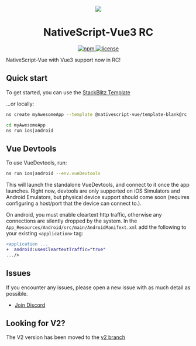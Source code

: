 <p align="center">
    <img src="https://user-images.githubusercontent.com/879060/205505950-70769439-ff3e-4ecc-b0cd-1385483a847c.jpg">
</p>

<h1 align="center">NativeScript-Vue3 RC</h1>

<p align="center">
    <a href="https://www.npmjs.com/package/nativescript-vue">
       <img src="https://img.shields.io/npm/v/nativescript-vue/rc.svg" alt="npm">
    </a>
    <a href="https://github.com/nativescript-vue/nativescript-vue/blob/master/LICENSE">
       <img src="https://img.shields.io/github/license/nativescript-vue/nativescript-vue.svg" alt="license">
    </a>
</p>

NativeScript-Vue with Vue3 support now in RC!

## Quick start

To get started, you can use the [StackBlitz Template](https://stackblitz.com/fork/github/nativescript-vue/nativescript-vue/tree/main/packages/stackblitz-template?file=src%2Fcomponents%2FHome.vue&title=NativeScript%20Starter%20Vue3)

...or locally:

```bash
ns create myAwesomeApp --template @nativescript-vue/template-blank@rc

cd myAwesomeApp
ns run ios|android
```

## Vue Devtools

To use VueDevtools, run:

```bash
ns run ios|android --env.vueDevtools
```

This will launch the standalone VueDevtools, and connect to it once the app launches. Right now, devtools are only supported on iOS Simulators and Android Emulators, but physical device support should come soon (requires configuring a host/port that the device can connect to.).

On android, you must enable cleartext http traffic, otherwise any connections are silently dropped by the system. In the `App_Resources/Android/src/main/AndroidManifext.xml` add the following to your existing `<application>` tag:

```diff
<application ...
+  android:usesCleartextTraffic="true"
.../>
```

## Issues

If you encounter any issues, please open a new issue with as much detail as possible.

- [Join Discord](https://nativescript.org/discord)

## Looking for V2?

The V2 version has been moved to the [v2 branch](https://github.com/nativescript-vue/nativescript-vue/tree/v2)
